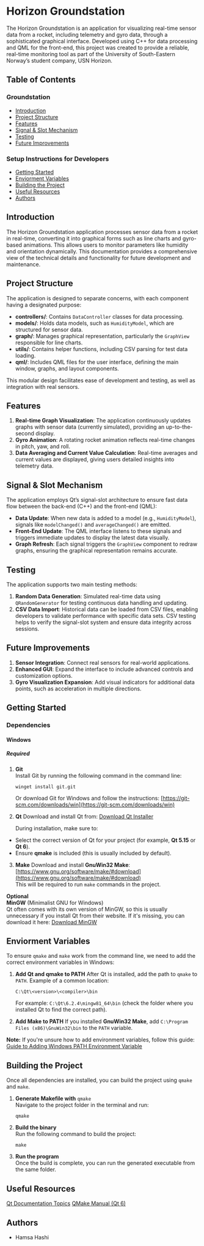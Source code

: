 # Horizon Groundstation

The Horizon Groundstation is an application for visualizing real-time sensor data from a rocket, including telemetry and gyro data, through a sophisticated graphical interface. Developed using C++ for data processing and QML for the front-end, this project was created to provide a reliable, real-time monitoring tool as part of the University of South-Eastern Norway’s student company, USN Horizon.

## Table of Contents
### Groundstation
- [Introduction](#introduction)
- [Project Structure](#project-structure)
- [Features](#features)
- [Signal & Slot Mechanism](#signal--slot-mechanism)
- [Testing](#testing)
- [Future Improvements](#future-improvements)

### Setup Instructions for Developers
- [Getting Started](#getting-started)
- [Enviorment Variables](#enviorment-variables)
- [Building the Project](#building-the-project)
- [Useful Resources](#useful-resources)
- [Authors](#authors)

## Introduction

The Horizon Groundstation application processes sensor data from a rocket in real-time, converting it into graphical forms such as line charts and gyro-based animations. This allows users to monitor parameters like humidity and orientation dynamically. This documentation provides a comprehensive view of the technical details and functionality for future development and maintenance.

## Project Structure

The application is designed to separate concerns, with each component having a designated purpose:

- **controllers/**: Contains `DataController` classes for data processing.
- **models/**: Holds data models, such as `HumidityModel`, which are structured for sensor data.
- **graph/**: Manages graphical representation, particularly the `GraphView` responsible for line charts.
- **utils/**: Contains helper functions, including CSV parsing for test data loading.
- **qml/**: Includes QML files for the user interface, defining the main window, graphs, and layout components.

This modular design facilitates ease of development and testing, as well as integration with real sensors.

## Features

1. **Real-time Graph Visualization**: The application continuously updates graphs with sensor data (currently simulated), providing an up-to-the-second display.
2. **Gyro Animation**: A rotating rocket animation reflects real-time changes in pitch, yaw, and roll.
3. **Data Averaging and Current Value Calculation**: Real-time averages and current values are displayed, giving users detailed insights into telemetry data.

## Signal & Slot Mechanism

The application employs Qt’s signal-slot architecture to ensure fast data flow between the back-end (C++) and the front-end (QML):

- **Data Update**: When new data is added to a model (e.g., `HumidityModel`), signals like `modelChanged()` and `averageChanged()` are emitted.
- **Front-End Update**: The QML interface listens to these signals and triggers immediate updates to display the latest data visually.
- **Graph Refresh**: Each signal triggers the `GraphView` component to redraw graphs, ensuring the graphical representation remains accurate.

## Testing

The application supports two main testing methods:

1. **Random Data Generation**: Simulated real-time data using `QRandomGenerator` for testing continuous data handling and updating.
2. **CSV Data Import**: Historical data can be loaded from CSV files, enabling developers to validate performance with specific data sets. CSV testing helps to verify the signal-slot system and ensure data integrity across sessions.

## Future Improvements
1. **Sensor Integration**: Connect real sensors for real-world applications.
2. **Enhanced GUI**: Expand the interface to include advanced controls and customization options.
3. **Gyro Visualization Expansion**: Add visual indicators for additional data points, such as acceleration in multiple directions.


## Getting Started

### Dependencies

#### Windows

##### Required

1. **Git**  
   Install Git by running the following command in the command line:
   ```shell
   winget install git.git
   ```

   Or download Git for Windows and follow the instructions: [https://git-scm.com/downloads/win](https://git-scm.com/downloads/win)

   
2. **Qt**
   Download and install Qt from: [Download Qt Installer](https://www.qt.io/download-qt-installer-oss)


   During installation, make sure to:

- Select the correct version of Qt for your project (for example, **Qt 5.15** or **Qt 6**).
- Ensure **qmake** is included (this is usually included by default).

3. **Make**
   Download and install **GnuWin32 Make**: [https://www.gnu.org/software/make/#download](https://www.gnu.org/software/make/#download)  
   This will be required to run `make` commands in the project.

**Optional**  
**MinGW** (Minimalist GNU for Windows)  
Qt often comes with its own version of MinGW, so this is usually unnecessary if you install Qt from their website. If it's missing, you can download it here: [Download MinGW](https://sourceforge.net/projects/mingw/files/latest/download)

## Enviorment Variables
To ensure `qmake` and `make` work from the command line, we need to add the correct environment variables in Windows:

1. **Add Qt and qmake to PATH**
   After Qt is installed, add the path to `qmake` to `PATH`. Example of a common location:
   ```shell
   C:\Qt\<version>\<compiler>\bin
   ```
   For example: `C:\Qt\6.2.4\mingw81_64\bin` (check the folder where you installed Qt to find the correct path).
   
2. **Add Make to PATH**
   If you installed **GnuWin32 Make**, add `C:\Program Files (x86)\GnuWin32\bin` to the `PATH` variable.

**Note:** If you're unsure how to add environment variables, follow this guide: [Guide to Adding Windows PATH Environment Variable](https://helpdeskgeek.com/windows-10/add-windows-path-environment-variable/)

## Building the Project
Once all dependencies are installed, you can build the project using `qmake` and `make`.
1. **Generate Makefile with** `qmake`  
   Navigate to the project folder in the terminal and run:
   ```shell
   qmake
   ```
   
2. **Build the binary**  
   Run the following command to build the project:
   ```shell
   make
   ```

3. **Run the program**  
   Once the build is complete, you can run the generated executable from the same folder.


## Useful Resources
[Qt Documentation Topics](https://doc.qt.io/all-topics.html)
[QMake Manual (Qt 6)](https://doc.qt.io/qt-6/qmake-manual.html)

## Authors
- Hamsa Hashi










   


